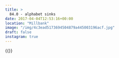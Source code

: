 ```yaml
---
title: >
  84.0 - alphabet sinks
date: 2017-04-04T12:53:16+00:00
location: "Millbank"
image: "/img/4c3ead5173694504879a445003196acf.jpg"
draft: false
instagram: true
---
```


{{<photo src="/img/4c3ead5173694504879a445003196acf.jpg">}}
